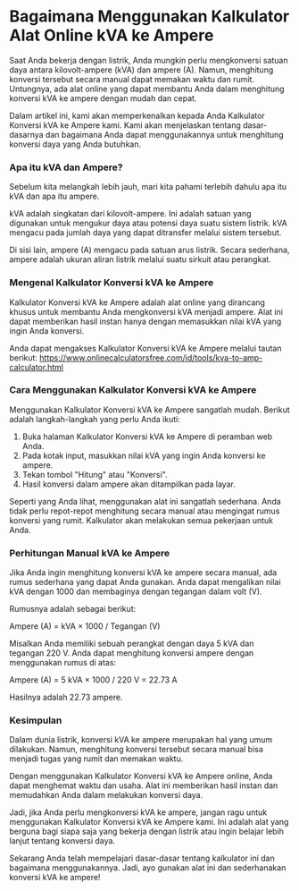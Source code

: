 Bagaimana Menggunakan Kalkulator Alat Online kVA ke Ampere
==========================================================

Saat Anda bekerja dengan listrik, Anda mungkin perlu mengkonversi satuan daya antara kilovolt-ampere (kVA) dan ampere (A). Namun, menghitung konversi tersebut secara manual dapat memakan waktu dan rumit. Untungnya, ada alat online yang dapat membantu Anda dalam menghitung konversi kVA ke ampere dengan mudah dan cepat.

Dalam artikel ini, kami akan memperkenalkan kepada Anda Kalkulator Konversi kVA ke Ampere kami. Kami akan menjelaskan tentang dasar-dasarnya dan bagaimana Anda dapat menggunakannya untuk menghitung konversi daya yang Anda butuhkan.

### Apa itu kVA dan Ampere?

Sebelum kita melangkah lebih jauh, mari kita pahami terlebih dahulu apa itu kVA dan apa itu ampere.

kVA adalah singkatan dari kilovolt-ampere. Ini adalah satuan yang digunakan untuk mengukur daya atau potensi daya suatu sistem listrik. kVA mengacu pada jumlah daya yang dapat ditransfer melalui sistem tersebut.

Di sisi lain, ampere (A) mengacu pada satuan arus listrik. Secara sederhana, ampere adalah ukuran aliran listrik melalui suatu sirkuit atau perangkat.

### Mengenal Kalkulator Konversi kVA ke Ampere

Kalkulator Konversi kVA ke Ampere adalah alat online yang dirancang khusus untuk membantu Anda mengkonversi kVA menjadi ampere. Alat ini dapat memberikan hasil instan hanya dengan memasukkan nilai kVA yang ingin Anda konversi.

Anda dapat mengakses Kalkulator Konversi kVA ke Ampere melalui tautan berikut: <https://www.onlinecalculatorsfree.com/id/tools/kva-to-amp-calculator.html>

### Cara Menggunakan Kalkulator Konversi kVA ke Ampere

Menggunakan Kalkulator Konversi kVA ke Ampere sangatlah mudah. Berikut adalah langkah-langkah yang perlu Anda ikuti:

1. Buka halaman Kalkulator Konversi kVA ke Ampere di peramban web Anda.
2. Pada kotak input, masukkan nilai kVA yang ingin Anda konversi ke ampere.
3. Tekan tombol "Hitung" atau "Konversi".
4. Hasil konversi dalam ampere akan ditampilkan pada layar.

Seperti yang Anda lihat, menggunakan alat ini sangatlah sederhana. Anda tidak perlu repot-repot menghitung secara manual atau mengingat rumus konversi yang rumit. Kalkulator akan melakukan semua pekerjaan untuk Anda.

### Perhitungan Manual kVA ke Ampere

Jika Anda ingin menghitung konversi kVA ke ampere secara manual, ada rumus sederhana yang dapat Anda gunakan. Anda dapat mengalikan nilai kVA dengan 1000 dan membaginya dengan tegangan dalam volt (V).

Rumusnya adalah sebagai berikut:

Ampere (A) = kVA × 1000 / Tegangan (V)

Misalkan Anda memiliki sebuah perangkat dengan daya 5 kVA dan tegangan 220 V. Anda dapat menghitung konversi ampere dengan menggunakan rumus di atas:

Ampere (A) = 5 kVA × 1000 / 220 V = 22.73 A

Hasilnya adalah 22.73 ampere.

### Kesimpulan

Dalam dunia listrik, konversi kVA ke ampere merupakan hal yang umum dilakukan. Namun, menghitung konversi tersebut secara manual bisa menjadi tugas yang rumit dan memakan waktu.

Dengan menggunakan Kalkulator Konversi kVA ke Ampere online, Anda dapat menghemat waktu dan usaha. Alat ini memberikan hasil instan dan memudahkan Anda dalam melakukan konversi daya.

Jadi, jika Anda perlu mengkonversi kVA ke ampere, jangan ragu untuk menggunakan Kalkulator Konversi kVA ke Ampere kami. Ini adalah alat yang berguna bagi siapa saja yang bekerja dengan listrik atau ingin belajar lebih lanjut tentang konversi daya.

Sekarang Anda telah mempelajari dasar-dasar tentang kalkulator ini dan bagaimana menggunakannya. Jadi, ayo gunakan alat ini dan sederhanakan konversi kVA ke ampere!